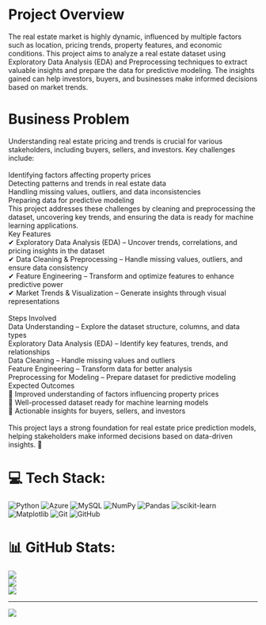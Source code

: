 # Project Overview
The real estate market is highly dynamic, influenced by multiple factors such as location, pricing trends, property features, and economic conditions. This project aims to analyze a real estate dataset using Exploratory Data Analysis (EDA) and Preprocessing techniques to extract valuable insights and prepare the data for predictive modeling. The insights gained can help investors, buyers, and businesses make informed decisions based on market trends.

# Business Problem
Understanding real estate pricing and trends is crucial for various stakeholders, including buyers, sellers, and investors. Key challenges include:<br><br>Identifying factors affecting property prices<br>Detecting patterns and trends in real estate data<br>Handling missing values, outliers, and data inconsistencies<br>Preparing data for predictive modeling<br>This project addresses these challenges by cleaning and preprocessing the dataset, uncovering key trends, and ensuring the data is ready for machine learning applications.<br>Key Features<br>✔ Exploratory Data Analysis (EDA) – Uncover trends, correlations, and pricing insights in the dataset<br>✔ Data Cleaning & Preprocessing – Handle missing values, outliers, and ensure data consistency<br>✔ Feature Engineering – Transform and optimize features to enhance predictive power<br>✔ Market Trends & Visualization – Generate insights through visual representations<br><br>Steps Involved<br>Data Understanding – Explore the dataset structure, columns, and data types<br>Exploratory Data Analysis (EDA) – Identify key features, trends, and relationships<br>Data Cleaning – Handle missing values and outliers<br>Feature Engineering – Transform data for better analysis<br>Preprocessing for Modeling – Prepare dataset for predictive modeling<br>Expected Outcomes<br>📌 Improved understanding of factors influencing property prices<br>📌 Well-processed dataset ready for machine learning models<br>📌 Actionable insights for buyers, sellers, and investors<br><br>This project lays a strong foundation for real estate price prediction models, helping stakeholders make informed decisions based on data-driven insights. 🚀


# 💻 Tech Stack:
![Python](https://img.shields.io/badge/python-3670A0?style=for-the-badge&logo=python&logoColor=ffdd54) ![Azure](https://img.shields.io/badge/azure-%230072C6.svg?style=for-the-badge&logo=microsoftazure&logoColor=white) ![MySQL](https://img.shields.io/badge/mysql-4479A1.svg?style=for-the-badge&logo=mysql&logoColor=white) ![NumPy](https://img.shields.io/badge/numpy-%23013243.svg?style=for-the-badge&logo=numpy&logoColor=white) ![Pandas](https://img.shields.io/badge/pandas-%23150458.svg?style=for-the-badge&logo=pandas&logoColor=white) ![scikit-learn](https://img.shields.io/badge/scikit--learn-%23F7931E.svg?style=for-the-badge&logo=scikit-learn&logoColor=white) ![Matplotlib](https://img.shields.io/badge/Matplotlib-%23ffffff.svg?style=for-the-badge&logo=Matplotlib&logoColor=black) ![Git](https://img.shields.io/badge/git-%23F05033.svg?style=for-the-badge&logo=git&logoColor=white) ![GitHub](https://img.shields.io/badge/github-%23121011.svg?style=for-the-badge&logo=github&logoColor=white)
# 📊 GitHub Stats:
![](https://github-readme-stats.vercel.app/api?username=vireshnalge&theme=dark&hide_border=false&include_all_commits=false&count_private=false)<br/>
![](https://github-readme-streak-stats.herokuapp.com/?user=vireshnalge&theme=dark&hide_border=false)<br/>
![](https://github-readme-stats.vercel.app/api/top-langs/?username=vireshnalge&theme=dark&hide_border=false&include_all_commits=false&count_private=false&layout=compact)

---
[![](https://visitcount.itsvg.in/api?id=vireshnalge&icon=0&color=0)](https://visitcount.itsvg.in)

<!-- Proudly created with GPRM ( https://gprm.itsvg.in ) -->
